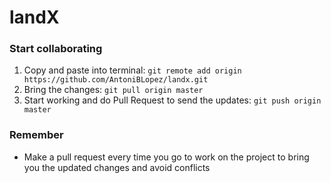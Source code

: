 # landX
### Start collaborating
1. Copy and paste into terminal: `git remote add origin https://github.com/AntoniBLopez/landx.git`
2. Bring the changes: `git pull origin master`
3. Start working and do Pull Request to send the updates: `git push origin master`

### Remember
- Make a pull request every time you go to work on the project to bring you the updated changes and avoid conflicts
